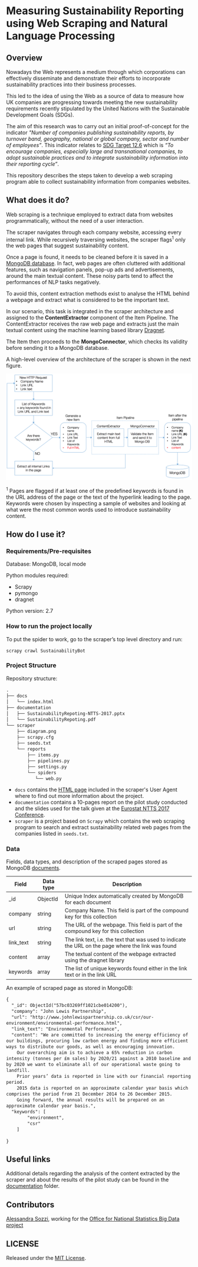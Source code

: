 # Measuring Sustainability Reporting using Web Scraping and Natural Language Processing

## Overview

Nowadays the Web represents a medium through which corporations can effectively disseminate and demonstrate their efforts to incorporate sustainability practices into their business processes.

This led to the idea of using the Web as a source of data to measure how UK companies are progressing towards meeting the new sustainability requirements recently stipulated by the United Nations with the Sustainable Development Goals (SDGs).

The aim of this research was to carry out an initial proof-of-concept for the indicator *"Number of companies publishing sustainability reports, by turnover band, geography, national or global company, sector and number of employees”*. This indicator relates to [SDG Target 12.6](https://sustainabledevelopment.un.org/content/documents/11803Official-List-of-Proposed-SDG-Indicators.pdf) which is *“To encourage companies, especially large and transnational companies, to adopt sustainable practices and to integrate sustainability information into their reporting cycle”*.

This repository describes the steps taken to develop a web scraping program able to collect sustainability information from companies websites.


## What does it do?
Web scraping is a technique employed to extract data from websites programmatically, without the need of a user interaction.

The scraper navigates through each company website, accessing every internal link. While recursively traversing websites, the scraper flags<sup>1</sup> only the web pages that suggest sustainability content.

Once a page is found, it needs to be cleaned before it is saved in a [MongoDB database](https://www.mongodb.com/).
In fact, web pages are often cluttered with additional features, such as navigation panels, pop-up ads and advertisements, around the main textual content.
These noisy parts tend to affect the performances of NLP tasks negatively.

To avoid this, content extraction methods exist to analyse the HTML behind a webpage and extract what is considered to be the important text.

In our scenario, this task is integrated in the scraper architecture and assigned to the **ContentExtractor** component of the Item Pipeline. The ContentExtractor receives the raw web page and extracts just the main textual content using the machine learning based library  [Dragnet](https://github.com/seomoz/dragnet).

The Item then proceeds to the **MongoConnector**, which checks its validity before sending it to a MongoDB database.

A high-level overview of the architecture of the scraper is shown in the next figure.


![Scraper flow chart](scraper/diagram.png)


<p><sup>1</sup> Pages are flagged if at least one of the predefined keywords is found in the URL address of the page or the text of the hyperlink leading to the page. Keywords were chosen by inspecting a sample of websites and looking at what were the most common words used to introduce sustainability content. </p>


## How do I use it?

### Requirements/Pre-requisites

Database: MongoDB, local mode

Python modules required:
* Scrapy
* pymongo
* dragnet

Python version: 2.7


### How to run the project locally

To put the spider to work, go to the scraper’s top level directory and run:
```
scrapy crawl SustainabilityBot
```

### Project Structure

Repository structure:

    .
    ├── docs
    │   └── index.html
    ├── documentation
    │   ├── SustainabilityRepoting-NTTS-2017.pptx
    │   └── SustainabilityRepoting.pdf
    └── scraper
        ├── diagram.png
        ├── scrapy.cfg
        ├── seeds.txt
        └── reports
            ├── items.py
            ├── pipelines.py
            ├── settings.py
            └── spiders
               └── web.py

* ``docs`` contains the [HTML page](https://onsbigdata.github.io/Measuring-Sustainability-Reporting/index.html) included in the scraper's User Agent where to find out more information about the project.
* ``documentation`` contains a 10-pages report on the pilot study conducted and the slides used for the talk given at the [Eurostat NTTS 2017 Conference](https://ec.europa.eu/eurostat/cros/content/ntts-2017_en).
* ``scraper`` is a project based on ``Scrapy`` which contains the web scraping program to search and extract sustainability related web pages from the companies listed in ``seeds.txt``.

### Data
Fields, data types, and description of the scraped pages stored as MongoDB [documents](https://docs.mongodb.com/manual/core/document/).

Field  |   Data type  | Description
------------- | ------------- | -------------
\_id  | ObjectId 	| Unique Index automatically created by MongoDB for each document
company  | string  | Company Name. This field is part of the compound key for this collection
url  | string 	| The URL of the webpage. This field is part of the compound key for this collection
link_text  | string  | The link text, i.e. the text that was used to indicate the URL on the page where the link was found
content  | array 	| The textual content of the webpage extracted using the dragnet library
keywords  | array  | The list of unique keywords found either in the link text or in the link URL


An example of scraped page as stored in MongoDB:
```
{
  "_id": ObjectId("57bc03269ff1021cbe014200"),
  "company": "John Lewis Partnership",
  "url": "http://www.johnlewispartnership.co.uk/csr/our-environment/environmental-performance.html",
  "link_text": "Environmental Performance",
  "content": "We are committed to increasing the energy efficiency of our buildings, procuring low carbon energy and finding more efficient ways to distribute our goods, as well as encouraging innovation.
	Our overarching aim is to achieve a 65% reduction in carbon intensity (tonnes per £m sales) by 2020/21 against a 2010 baseline and by 2020 we want to eliminate all of our operational waste going to landfill.
	Prior years’ data is reported in line with our financial reporting period.
	2015 data is reported on an approximate calendar year basis which comprises the period from 21 December 2014 to 26 December 2015.
	Going forward, the annual results will be prepared on an approximate calendar year basis.",
  "keywords": [
		"environment",
		"csr"
	]

}
```

## Useful links
Additional details regarding the analysis of the content extracted by the scraper and about the results of the pilot study can be found in the [documentation](documentation) folder.

## Contributors

[Alessandra Sozzi](https://github.com/AlessandraSozzi), working for the [Office for National Statistics Big Data project](https://www.ons.gov.uk/aboutus/whatwedo/programmesandprojects/theonsbigdataproject)

## LICENSE

Released under the [MIT License](LICENSE).
